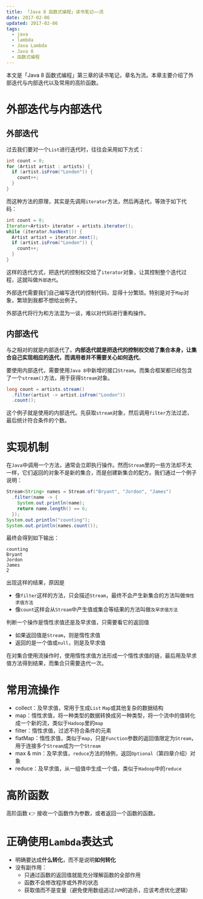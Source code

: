 ```yaml
---
title: 「Java 8 函数式编程」读书笔记——流
date: 2017-02-06
updated: 2017-02-06
tags:
  - java
  - lambda
  - Java Lambda
  - Java 8
  - 函数式编程
---
```


本文是「Java 8 函数式编程」第三章的读书笔记，章名为流。本章主要介绍了外部迭代与内部迭代以及常用的高阶函数。

# 外部迭代与内部迭代

## 外部迭代

过去我们要对一个`List`进行迭代时，往往会采用如下方式：

```java
int count = 0;
for (Artist artist : artists) {
  if (artist.isFrom("London")) {
    count++;
  }
}
```

而这种方法的原理，其实是先调用`iterator`方法，然后再迭代，等效于如下代码：

```java
int count = 0;
Iterator<Artist> iterator = artists.iterator();
while (iterator.hasNext()) {
  Artist artist = iterator.next();
  if (artist.isFrom("London")) {
    count++;
  }
}
```

这样的迭代方式，把迭代的控制权交给了`iterator`对象，让其控制整个迭代过程，这就叫做`外部迭代`。

外部迭代需要我们自己编写迭代的控制代码，显得十分繁琐。特别是对于`Map`对象，繁琐到我都不想给出例子。

外部迭代将行为和方法混为一谈，难以对代码进行重构操作。

## 内部迭代

与之相对的就是内部迭代了。**内部迭代就是把迭代的控制权交给了集合本身，让集合自己实现相应的迭代，而调用者并不需要关心如何迭代**。

要使用内部迭代，需要使用`Java 8`中新增的接口`Stream`。而集合框架都已经包含了一个`stream()`方法，用于获得`Stream`对象。

```java
long count = artists.stream()
  .filter(artist -> artist.isFrom("London"))
  .count();
```

这个例子就是使用的内部迭代。先获取`stream`对象，然后调用`filter`方法过滤，最后统计符合条件的个数。

# 实现机制

在`Java`中调用一个方法，通常会立即执行操作。然而`Stream`里的一些方法却不太一样，它们返回的对象不是新的集合，而是创建新集合的配方。我们通过一个例子说明：

```java
Stream<String> names = Stream.of("Bryant", "Jordon", "James")
  .filter(name -> {
    System.out.println(name);
    return name.length() == 6;
  });
System.out.println("counting");
System.out.println(names.count());
```

最终会得到如下输出：

```
counting
Bryant
Jordon
James
2
```

出现这样的结果，原因是

- 像`filter`这样的方法，只会描述`Stream`，最终不会产生新集合的方法叫做`惰性求值方法`
- 像`count`这样会从`Stream`中产生值或集合等结果的方法叫做`及早求值方法`

判断一个操作是惰性求值还是及早求值，只需要看它的返回值

- 如果返回值是`Stream`，则是惰性求值
- 返回的是一个值或`null`，则是及早求值

在对集合使用流操作时，使用惰性求值方法形成一个惰性求值的链，最后用及早求值方法得到结果，而集合只需要迭代一次。

# 常用流操作

- collect：及早求值，常用于生成`List` `Map`或其他复杂的数据结构
- map：惰性求值，将一种类型的数据转换成另一种类型，将一个流中的值转化成一个新的流，类似于`Hadoop`里的`map`
- filter：惰性求值，过滤不符合条件的元素
- flatMap：惰性求值，类似于`map`，只是`Function`参数的返回值限定为`Stream`，用于连接多个`Stream`成为一个`Stream`
- max & min：及早求值，`reduce`方法的特例，返回`Optional`（第四章介绍）对象
- reduce：及早求值，从一组值中生成一个值，类似于`Hadoop`中的`reduce`

# 高阶函数

高阶函数 :point_right: 接收一个函数作为参数，或者返回一个函数的函数。

# 正确使用`Lambda`表达式

- 明确要达成**什么转化**，而不是说明**如何转化**
- 没有副作用：
  - 只通过函数的返回值就能充分理解函数的全部作用
  - 函数不会修改程序或外界的状态
  - 获取值而不是变量（避免使用数组逃过`JVM`的追杀，应该考虑优化逻辑）

